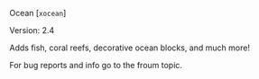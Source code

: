Ocean [`xocean`]

Version: 2.4

Adds fish, coral reefs, decorative ocean blocks, and much more!

For bug reports and info go to the froum topic.
